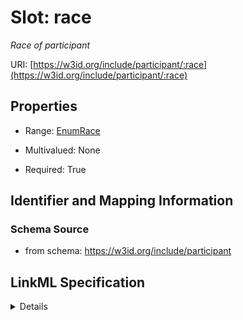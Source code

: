 # Slot: race
_Race of participant_


URI: [https://w3id.org/include/participant/:race](https://w3id.org/include/participant/:race)



<!-- no inheritance hierarchy -->




## Properties

* Range: [EnumRace](EnumRace.md)
* Multivalued: None



* Required: True





## Identifier and Mapping Information







### Schema Source


* from schema: https://w3id.org/include/participant




## LinkML Specification

<details>
```yaml
name: race
definition_uri: include:race
description: Race of participant
title: Race
from_schema: https://w3id.org/include/participant
rank: 1000
alias: race
domain_of:
- Participant
range: enum_race
required: true

```
</details>